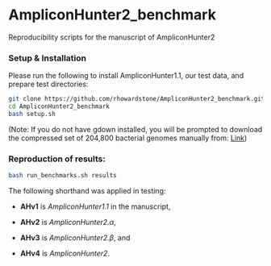 # AmpliconHunter2_benchmark
Reproducibility scripts for the manuscript of AmpliconHunter2

### Setup & Installation

Please run the following to install AmpliconHunter1.1, our test data, and prepare test directories:

```bash
git clone https://github.com/rhowardstone/AmpliconHunter2_benchmark.git
cd AmpliconHunter2_benchmark
bash setup.sh
```
(Note: If you do not have gdown installed, you will be prompted to download the compressed set of 204,800 bacterial genomes manually from: [Link](https://drive.google.com/file/d/1Nt7MjwfL3pIa5Axa3I2z3xoO2Ait_ito/view?usp=drive_link))

### Reproduction of results:
```bash
bash run_benchmarks.sh results
```

The following shorthand was applied in testing:
 - **AHv1** is *AmpliconHunter1.1* in the manuscript,

- **AHv2** is *AmpliconHunter2.$\alpha$*,

- **AHv3** is *AmpliconHunter2.$\beta$*, and

- **AHv4** is *AmpliconHunter2*.

